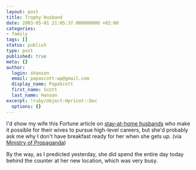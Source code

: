 ```yaml
---
layout: post
title: Trophy Husband
date: 2003-05-01 21:05:37.000000000 +02:00
categories:
- family
tags: []
status: publish
type: post
published: true
meta: {}
author:
  login: shanson
  email: papascott-wp@gmail.com
  display_name: PapaScott
  first_name: Scott
  last_name: Hanson
excerpt: !ruby/object:Hpricot::Doc
  options: {}
---
```

<p>I'd show my wife this Fortune article on <a title="Fortune.com - America's Most Powerful Women in Business - Trophy Husbands" href="http://www.fortune.com/fortune/women/articles/0,15114,370514,00.html">stay-at-home husbands</a> who make it possible for their wives to pursue high-level careers, but she'd probably ask me why I don't have breakfast ready for her when she gets up. (via <a title="Ministry of Propaganda - 01/May/2003: Role reversal" href="http://www.ministryofpropaganda.co.uk/oldpropaganda/00000359.shtml">Ministry of Propaganda</a>)</p>
<p>By the way, as I predicted yesterday, she did spend the entire day today behind the counter at her new location, which was very busy.</p>
